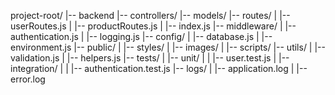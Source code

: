 project-root/
|-- backend
    |-- controllers/
    |-- models/
    |-- routes/
    |   |-- userRoutes.js
    |   |-- productRoutes.js
    |   |-- index.js
    |-- middleware/
    |   |-- authentication.js
    |   |-- logging.js
    |-- config/
    |   |-- database.js
    |   |-- environment.js
    |-- public/
    |   |-- styles/
    |   |-- images/
    |   |-- scripts/
    |-- utils/
    |   |-- validation.js
    |   |-- helpers.js
    |-- tests/
    |   |-- unit/
    |   |   |-- user.test.js
    |   |-- integration/
    |   |   |-- authentication.test.js
    |-- logs/
    |   |-- application.log
    |   |-- error.log